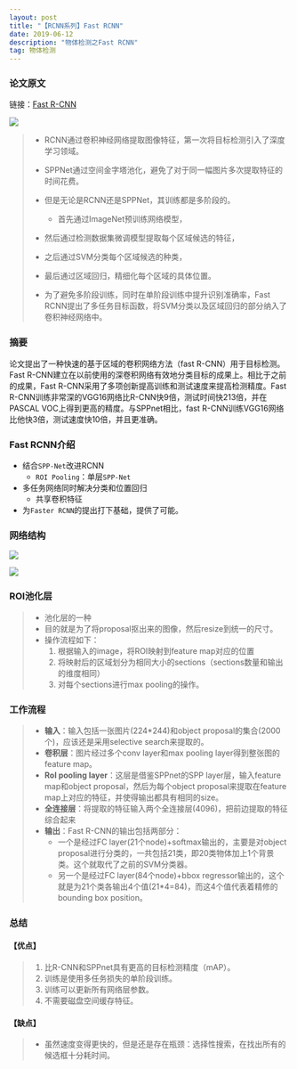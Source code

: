 ```yaml
---
layout: post
title: "【RCNN系列】Fast RCNN"
date: 2019-06-12
description: "物体检测之Fast RCNN"
tag: 物体检测
---
```



### 论文原文

链接：[Fast R-CNN](https://arxiv.org/pdf/1504.08083.pdf)

![](https://eveseven.oss-cn-shanghai.aliyuncs.com/20190413162602.png)

> - RCNN通过卷积神经网络提取图像特征，第一次将目标检测引入了深度学习领域。
>- SPPNet通过空间金字塔池化，避免了对于同一幅图片多次提取特征的时间花费。
> - 但是无论是RCNN还是SPPNet，其训练都是多阶段的。
>
>   - 首先通过ImageNet预训练网络模型，
>  - 然后通过检测数据集微调模型提取每个区域候选的特征，
>   - 之后通过SVM分类每个区域候选的种类，
>   - 最后通过区域回归，精细化每个区域的具体位置。
> - 为了避免多阶段训练，同时在单阶段训练中提升识别准确率，Fast RCNN提出了多任务目标函数，将SVM分类以及区域回归的部分纳入了卷积神经网络中。

### 摘要

论文提出了一种快速的基于区域的卷积网络方法（fast R-CNN）用于目标检测。Fast R-CNN建立在以前使用的深卷积网络有效地分类目标的成果上。相比于之前的成果，Fast R-CNN采用了多项创新提高训练和测试速度来提高检测精度。Fast R-CNN训练非常深的VGG16网络比R-CNN快9倍，测试时间快213倍，并在PASCAL VOC上得到更高的精度。与SPPnet相比，fast R-CNN训练VGG16网络比他快3倍，测试速度快10倍，并且更准确。

### Fast RCNN介绍

- 结合`SPP-Net`改进RCNN
  - `ROI Pooling`：单层`SPP-Net`
- 多任务网络同时解决分类和位置回归
  - 共享卷积特征
- 为`Faster RCNN`的提出打下基础，提供了可能。

### 网络结构

![](https://eveseven.oss-cn-shanghai.aliyuncs.com/20190412205305.png)

![](https://eveseven.oss-cn-shanghai.aliyuncs.com/20190412205853.png)

### ROI池化层

> - 池化层的一种
> - 目的就是为了将proposal抠出来的图像，然后resize到统一的尺寸。
> - 操作流程如下：
>   1. 根据输入的image，将ROI映射到feature map对应的位置
>   2. 将映射后的区域划分为相同大小的sections（sections数量和输出的维度相同）
>   3. 对每个sections进行max pooling的操作。

### 工作流程

> - **输入**：输入包括一张图片(224*244)和object proposal的集合(2000个)，应该还是采用selective search来提取的。
> - **卷积层**：图片经过多个conv layer和max pooling layer得到整张图的feature map。
> - **RoI pooling layer**：这层是借鉴SPPnet的SPP layer层，输入feature map和object proposal，然后为每个object proposal来提取在feature map上对应的特征，并使得输出都具有相同的size。
> - **全连接层**：将提取的特征输入两个全连接层(4096)，把前边提取的特征综合起来
> - **输出**：Fast R-CNN的输出包括两部分：
>   - 一个是经过FC layer(21个node)+softmax输出的，主要是对object proposal进行分类的，一共包括21类，即20类物体加上1个背景类。这个就取代了之前的SVM分类器。
>   - 另一个是经过FC layer(84个node)+bbox regressor输出的，这个就是为21个类各输出4个值(21*4=84)，而这4个值代表着精修的bounding box position。

### 总结

#### 【优点】

> 1. 比R-CNN和SPPnet具有更高的目标检测精度（mAP）。
> 2. 训练是使用多任务损失的单阶段训练。
> 3. 训练可以更新所有网络层参数。
> 4. 不需要磁盘空间缓存特征。

#### 【缺点】

> - 虽然速度变得更快的，但是还是存在瓶颈：选择性搜索，在找出所有的候选框十分耗时间。